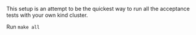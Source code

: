 This setup is an attempt to be the quickest way to run all the acceptance tests with your own kind cluster.

Run `make all`
